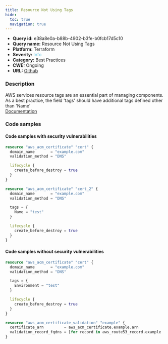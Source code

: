 ```yaml
---
title: Resource Not Using Tags
hide:
  toc: true
  navigation: true
---
```


-   **Query id:** e38a8e0a-b88b-4902-b3fe-b0fcb17d5c10
-   **Query name:** Resource Not Using Tags
-   **Platform:** Terraform
-   **Severity:** <span style="color:#5bc0de">Info</span>
-   **Category:** Best Practices
-   **CWE:** Ongoing
-   **URL:** [Github](https://github.com/DataDog/kics/tree/master/assets/queries/terraform/aws/resource_not_using_tags)

### Description
AWS services resource tags are an essential part of managing components. As a best practice, the field 'tags' should have additional tags defined other than 'Name'<br>
[Documentation](https://registry.terraform.io/providers/hashicorp/aws/latest/docs/guides/resource-tagging)

### Code samples
#### Code samples with security vulnerabilities
```tf title="Positive test num. 1 - tf file" hl_lines="1 14"
resource "aws_acm_certificate" "cert" {
  domain_name       = "example.com"
  validation_method = "DNS"

  lifecycle {
    create_before_destroy = true
  }
}

resource "aws_acm_certificate" "cert_2" {
  domain_name       = "example.com"
  validation_method = "DNS"

  tags = {
    Name = "test"
  }

  lifecycle {
    create_before_destroy = true
  }
}

```


#### Code samples without security vulnerabilities
```tf title="Negative test num. 1 - tf file"
resource "aws_acm_certificate" "cert" {
  domain_name       = "example.com"
  validation_method = "DNS"

  tags = {
    Environment = "test"
  }

  lifecycle {
    create_before_destroy = true
  }
}

resource "aws_acm_certificate_validation" "example" {
  certificate_arn         = aws_acm_certificate.example.arn
  validation_record_fqdns = [for record in aws_route53_record.example : record.fqdn]
}

```
